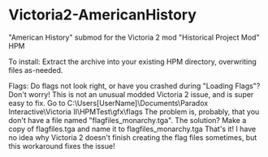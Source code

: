 # Victoria2-AmericanHistory
"American History" submod for the Victoria 2 mod "Historical Project Mod" HPM


To install: Extract the archive into your existing HPM directory, overwriting files as-needed.

Flags:
Do flags not look right, or have you crashed during "Loading Flags"?
Don't worry! This is not an unusual modded Victoria 2 issue, and is super easy to fix.
Go to C:\Users\[UserName]\Documents\Paradox Interactive\Victoria II\HPMTest\gfx\flags
The problem is, probably, that you don't have a file named "flagfiles_monarchy.tga". 
The solution?
Make a copy of flagfiles.tga and name it to flagfiles_monarchy.tga
That's it!
I have no idea why Victoria 2 doesn't finish creating the flag files sometimes, but this workaround fixes the issue!
